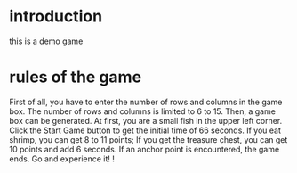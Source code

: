 # introduction
this is a demo game
# rules of the game
First of all, you have to enter the number of rows and columns in the game box. The number of rows and columns is limited to 6 to 15.
Then, a game box can be generated. At first, you are a small fish in the upper left corner. Click the Start Game button to get the initial time of 66 seconds.
If you eat shrimp, you can get 8 to 11 points; If you get the treasure chest, you can get 10 points and add 6 seconds. If an anchor point is encountered, the game ends.
Go and experience it! !
